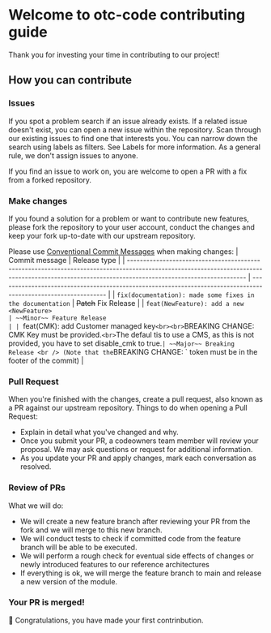 # Welcome to otc-code contributing guide

Thank you for investing your time in contributing to our project!

## How you can contribute

### Issues

If you spot a problem search if an issue already exists. If a related issue doesn't exist, you can open a new issue within the repository.  Scan through our existing issues to find one that interests you. You can narrow down the search using labels as filters. See Labels for more information. As a general rule, we don't assign issues to anyone. 

If you find an issue to work on, you are welcome to open a PR with a fix from a forked repository.

### Make changes

If you found a solution for a problem or want to contribute new features, please fork the repository to your user account, conduct the changes and keep your fork up-to-date with our upstream repository.

Please use [Conventional Commit Messages](https://www.conventionalcommits.org/en/v1.0.0/) when making changes:
| Commit message                                                                                                                                                                                   | Release type                                                                                                    |
| ------------------------------------------------------------------------------------------------------------------------------------------------------------------------------------------------ | --------------------------------------------------------------------------------------------------------------- |
| `fix(documentation): made some fixes in the documentation`                                                                                                                             | ~~Patch~~ Fix Release                                                                                           |
| `feat(NewFeature): add a new <NewFeature>                                                                                                                                                       | ~~Minor~~ Feature Release                                                                                       |
| `feat(CMK): add Customer managed key`<br><br>`BREAKING CHANGE: CMK Key must be provided.`<br>`The defaul tis to use a CMS, as this is not provided, you have to set disable_cmk to true.` | ~~Major~~ Breaking Release <br /> (Note that the `BREAKING CHANGE: ` token must be in the footer of the commit) |



### Pull Request

When you're finished with the changes, create a pull request, also known as a PR against our upstream repository.
Things to do when opening a Pull Request:

-   Explain in detail what you've changed and why.
-   Once you submit your PR, a codeowners team member will review your proposal. We may ask questions or request for additional information.
-   As you update your PR and apply changes, mark each conversation as resolved.

### Review of PRs

What we will do:

-   We will create a new feature branch after reviewing your PR from the fork and we will merge to this new branch.
-   We will conduct tests to check if committed code from the feature branch will be able to be executed.
-   We will perform a rough check for eventual side effects of changes or newly introduced features to our reference architectures
-   If everything is ok, we will merge the feature branch to main and release a new version of the module.

### Your PR is merged!

:tada: Congratulations, you have made your first contrinbution.
